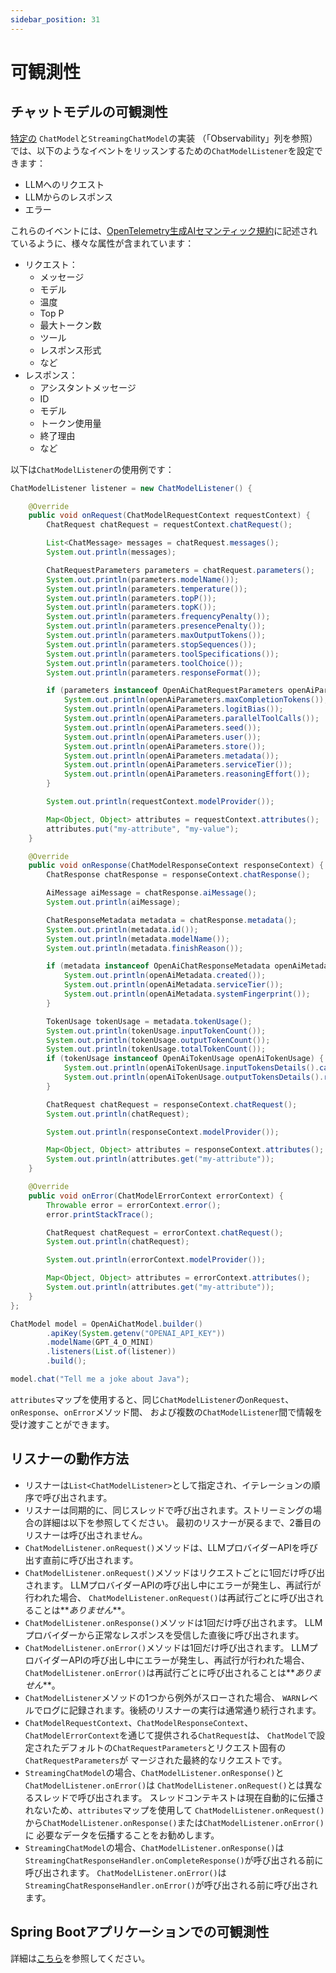 ```yaml
---
sidebar_position: 31
---
```


# 可観測性

## チャットモデルの可観測性

[特定の](/integrations/language-models) `ChatModel`と`StreamingChatModel`の実装
（「Observability」列を参照）では、以下のようなイベントをリッスンするための`ChatModelListener`を設定できます：
- LLMへのリクエスト
- LLMからのレスポンス
- エラー

これらのイベントには、[OpenTelemetry生成AIセマンティック規約](https://opentelemetry.io/docs/specs/semconv/gen-ai/)に記述されているように、様々な属性が含まれています：
- リクエスト：
  - メッセージ
  - モデル
  - 温度
  - Top P
  - 最大トークン数
  - ツール
  - レスポンス形式
  - など
- レスポンス：
  - アシスタントメッセージ
  - ID
  - モデル
  - トークン使用量
  - 終了理由
  - など

以下は`ChatModelListener`の使用例です：
```java
ChatModelListener listener = new ChatModelListener() {

    @Override
    public void onRequest(ChatModelRequestContext requestContext) {
        ChatRequest chatRequest = requestContext.chatRequest();

        List<ChatMessage> messages = chatRequest.messages();
        System.out.println(messages);

        ChatRequestParameters parameters = chatRequest.parameters();
        System.out.println(parameters.modelName());
        System.out.println(parameters.temperature());
        System.out.println(parameters.topP());
        System.out.println(parameters.topK());
        System.out.println(parameters.frequencyPenalty());
        System.out.println(parameters.presencePenalty());
        System.out.println(parameters.maxOutputTokens());
        System.out.println(parameters.stopSequences());
        System.out.println(parameters.toolSpecifications());
        System.out.println(parameters.toolChoice());
        System.out.println(parameters.responseFormat());

        if (parameters instanceof OpenAiChatRequestParameters openAiParameters) {
            System.out.println(openAiParameters.maxCompletionTokens());
            System.out.println(openAiParameters.logitBias());
            System.out.println(openAiParameters.parallelToolCalls());
            System.out.println(openAiParameters.seed());
            System.out.println(openAiParameters.user());
            System.out.println(openAiParameters.store());
            System.out.println(openAiParameters.metadata());
            System.out.println(openAiParameters.serviceTier());
            System.out.println(openAiParameters.reasoningEffort());
        }

        System.out.println(requestContext.modelProvider());

        Map<Object, Object> attributes = requestContext.attributes();
        attributes.put("my-attribute", "my-value");
    }

    @Override
    public void onResponse(ChatModelResponseContext responseContext) {
        ChatResponse chatResponse = responseContext.chatResponse();

        AiMessage aiMessage = chatResponse.aiMessage();
        System.out.println(aiMessage);

        ChatResponseMetadata metadata = chatResponse.metadata();
        System.out.println(metadata.id());
        System.out.println(metadata.modelName());
        System.out.println(metadata.finishReason());

        if (metadata instanceof OpenAiChatResponseMetadata openAiMetadata) {
            System.out.println(openAiMetadata.created());
            System.out.println(openAiMetadata.serviceTier());
            System.out.println(openAiMetadata.systemFingerprint());
        }

        TokenUsage tokenUsage = metadata.tokenUsage();
        System.out.println(tokenUsage.inputTokenCount());
        System.out.println(tokenUsage.outputTokenCount());
        System.out.println(tokenUsage.totalTokenCount());
        if (tokenUsage instanceof OpenAiTokenUsage openAiTokenUsage) {
            System.out.println(openAiTokenUsage.inputTokensDetails().cachedTokens());
            System.out.println(openAiTokenUsage.outputTokensDetails().reasoningTokens());
        }

        ChatRequest chatRequest = responseContext.chatRequest();
        System.out.println(chatRequest);

        System.out.println(responseContext.modelProvider());

        Map<Object, Object> attributes = responseContext.attributes();
        System.out.println(attributes.get("my-attribute"));
    }

    @Override
    public void onError(ChatModelErrorContext errorContext) {
        Throwable error = errorContext.error();
        error.printStackTrace();

        ChatRequest chatRequest = errorContext.chatRequest();
        System.out.println(chatRequest);

        System.out.println(errorContext.modelProvider());

        Map<Object, Object> attributes = errorContext.attributes();
        System.out.println(attributes.get("my-attribute"));
    }
};

ChatModel model = OpenAiChatModel.builder()
        .apiKey(System.getenv("OPENAI_API_KEY"))
        .modelName(GPT_4_O_MINI)
        .listeners(List.of(listener))
        .build();

model.chat("Tell me a joke about Java");
```

`attributes`マップを使用すると、同じ`ChatModelListener`の`onRequest`、`onResponse`、`onError`メソッド間、
および複数の`ChatModelListener`間で情報を受け渡すことができます。

## リスナーの動作方法

- リスナーは`List<ChatModelListener>`として指定され、イテレーションの順序で呼び出されます。
- リスナーは同期的に、同じスレッドで呼び出されます。ストリーミングの場合の詳細は以下を参照してください。
  最初のリスナーが戻るまで、2番目のリスナーは呼び出されません。
- `ChatModelListener.onRequest()`メソッドは、LLMプロバイダーAPIを呼び出す直前に呼び出されます。
- `ChatModelListener.onRequest()`メソッドはリクエストごとに1回だけ呼び出されます。
  LLMプロバイダーAPIの呼び出し中にエラーが発生し、再試行が行われた場合、
  `ChatModelListener.onRequest()`は再試行ごとに呼び出されることは**_ありません_**。
- `ChatModelListener.onResponse()`メソッドは1回だけ呼び出されます。
  LLMプロバイダーから正常なレスポンスを受信した直後に呼び出されます。
- `ChatModelListener.onError()`メソッドは1回だけ呼び出されます。
  LLMプロバイダーAPIの呼び出し中にエラーが発生し、再試行が行われた場合、
  `ChatModelListener.onError()`は再試行ごとに呼び出されることは**_ありません_**。
- `ChatModelListener`メソッドの1つから例外がスローされた場合、
  `WARN`レベルでログに記録されます。後続のリスナーの実行は通常通り続行されます。
- `ChatModelRequestContext`、`ChatModelResponseContext`、`ChatModelErrorContext`を通じて提供される`ChatRequest`は、
  `ChatModel`で設定されたデフォルトの`ChatRequestParameters`とリクエスト固有の`ChatRequestParameters`が
  マージされた最終的なリクエストです。
- `StreamingChatModel`の場合、`ChatModelListener.onResponse()`と`ChatModelListener.onError()`は
  `ChatModelListener.onRequest()`とは異なるスレッドで呼び出されます。
  スレッドコンテキストは現在自動的に伝播されないため、`attributes`マップを使用して
  `ChatModelListener.onRequest()`から`ChatModelListener.onResponse()`または`ChatModelListener.onError()`に
  必要なデータを伝播することをお勧めします。
- `StreamingChatModel`の場合、`ChatModelListener.onResponse()`は
  `StreamingChatResponseHandler.onCompleteResponse()`が呼び出される前に呼び出されます。
  `ChatModelListener.onError()`は`StreamingChatResponseHandler.onError()`が呼び出される前に呼び出されます。

## Spring Bootアプリケーションでの可観測性

詳細は[こちら](/tutorials/spring-boot-integration#observability)を参照してください。
